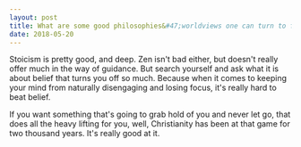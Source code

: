 ```yaml
---
layout: post
title: What are some good philosophies&#47;worldviews one can turn to for guidance as an alternative to religion?
date: 2018-05-20
---
```


<p>Stoicism is pretty good, and deep. Zen isn't bad either, but doesn't really offer much in the way of guidance. But search yourself and ask what it is about belief that turns you off so much. Because when it comes to keeping your mind from naturally disengaging and losing focus, it's really hard to beat belief.</p><p>If you want something that's going to grab hold of you and never let go, that does all the heavy lifting for you, well, Christianity has been at that game for two thousand years. It's really good at it.</p>
